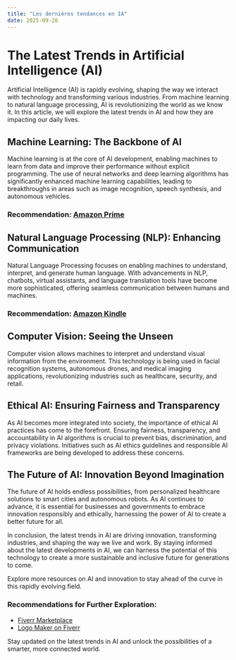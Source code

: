 ```yaml
---
title: "Les dernières tendances en IA"
date: 2025-09-28
---
```


# The Latest Trends in Artificial Intelligence (AI)

Artificial Intelligence (AI) is rapidly evolving, shaping the way we interact with technology and transforming various industries. From machine learning to natural language processing, AI is revolutionizing the world as we know it. In this article, we will explore the latest trends in AI and how they are impacting our daily lives.

## Machine Learning: The Backbone of AI

Machine learning is at the core of AI development, enabling machines to learn from data and improve their performance without explicit programming. The use of neural networks and deep learning algorithms has significantly enhanced machine learning capabilities, leading to breakthroughs in areas such as image recognition, speech synthesis, and autonomous vehicles.

### Recommendation: [Amazon Prime](https://www.amazon.fr/amazonprime?_encoding=UTF8&primeCampaignId=prime_assoc_ft&tag=zenzen0d-21France)

## Natural Language Processing (NLP): Enhancing Communication

Natural Language Processing focuses on enabling machines to understand, interpret, and generate human language. With advancements in NLP, chatbots, virtual assistants, and language translation tools have become more sophisticated, offering seamless communication between humans and machines.

### Recommendation: [Amazon Kindle](https://www.amazon.fr/kindle-dbs/hz/signup?tag=zenzen0d-21France)

## Computer Vision: Seeing the Unseen

Computer vision allows machines to interpret and understand visual information from the environment. This technology is being used in facial recognition systems, autonomous drones, and medical imaging applications, revolutionizing industries such as healthcare, security, and retail.

## Ethical AI: Ensuring Fairness and Transparency

As AI becomes more integrated into society, the importance of ethical AI practices has come to the forefront. Ensuring fairness, transparency, and accountability in AI algorithms is crucial to prevent bias, discrimination, and privacy violations. Initiatives such as AI ethics guidelines and responsible AI frameworks are being developed to address these concerns.

## The Future of AI: Innovation Beyond Imagination

The future of AI holds endless possibilities, from personalized healthcare solutions to smart cities and autonomous robots. As AI continues to advance, it is essential for businesses and governments to embrace innovation responsibly and ethically, harnessing the power of AI to create a better future for all.

In conclusion, the latest trends in AI are driving innovation, transforming industries, and shaping the way we live and work. By staying informed about the latest developments in AI, we can harness the potential of this technology to create a more sustainable and inclusive future for generations to come.

Explore more resources on AI and innovation to stay ahead of the curve in this rapidly evolving field.

### Recommendations for Further Exploration:
- [Fiverr Marketplace](https://go.fiverr.com/visit/?bta=1071918&brand=fiverrmarketplace)
- [Logo Maker on Fiverr](https://go.fiverr.com/visit/?bta=1071918&brand=logomaker)

Stay updated on the latest trends in AI and unlock the possibilities of a smarter, more connected world.